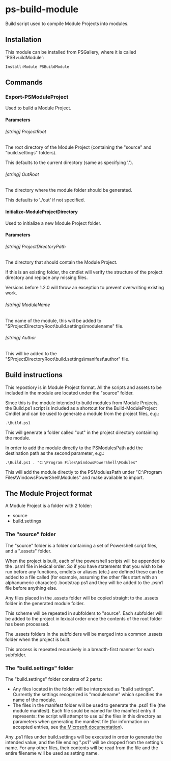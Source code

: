 # ps-build-module
Build script used to compile Module Projects into modules.

## Installation

This module can be installed from PSGallery, where it is called 'PSB>uildModule':

`Install-Module PSBuildModule`

## Commands

### Export-PSModuleProject
Used to build a Module Project.

#### Parameters

###### [string] ProjectRoot
The root directory of the Module Project (containing the "source" and "build.settings" folders).

This defaults to the current directory (same as specifying '.').

###### [string] OutRoot
The directory where the module folder should be generated.

This defaults to './out' if not specified.

#### Initialize-ModuleProjectDirectory
Used to initialize a new Module Project folder.

#### Parameters

###### [string] ProjectDirectoryPath
The directory that should contain the Module Project.

If this is an existing folder, the cmdlet will verify the structure of the project directory and replace any missing files.

Versions before 1.2.0 will throw an exception to prevent overwriting existing work.

###### [string] ModuleName
The name of the module, this will be added to "$ProjectDirectoryRoot\build.settings\modulename" file.


###### [string] Author
This will be added to the "$ProjectDirectoryRoot\build.settings\manifest\author" file.


## Build instructions
This repostiory is in Module Project format. All the scripts and assets to be included in the module are located under the "source" folder.

Since this is the module intended to build modules from Module Projects, the Build.ps1 script is included as a shortcut for the Build-ModuleProject Cmdlet and can be used to generate a module from the project files, e.g.:

`.\Build.ps1`

This will generate a folder called "out" in the project directory containing the module.

In order to add the module directly to the PSModulesPath add the destination path as the second parameter, e.g.:

`.\Build.ps1 . "C:\Program Files\WindowsPowerShell\Modules"`

This will add the module directly to the PSModulesPath under "C:\Program Files\WindowsPowerShell\Modules" and make available to import.

## The Module Project format

A Module Project is a folder with 2 folder:
* source
* build.settings

### The "source" folder
The "source" folder is a folder containing a set of Powershell script files, and a ".assets" folder.

When the project is built, each of the powershell scripts will be appended to the .psm1 file in lexical order. So if you have statements that you wish to be run before any functions, cmdlets or aliases (etc.) are defined these can be added to a file called (for example, assuming the other files start with an alphanumeric character) .bootstrap.ps1 and they will be added to the .psm1 file before anything else.

Any files placed in the .assets folder will be copied straight to the .assets folder in the generated module folder.

This scheme will be repeated in subfolders to "source". Each subfolder will be added to the project in lexical order once the contents of the root folder has been processed.

The .assets folders in the subfolders will be merged into a common .assets folder when the project is built.

This process is repeated recursively in a breadth-first manner for each subfolder.

### The "build.settings" folder
The "build.settings" folder consists of 2 parts:
* Any files located in the folder will be interpreted as "build settings". Currently the settings recognized is "modulename" which specifies the name of the module.
* The files in the manifest folder will be used to generate the .psd1 file (the module manifest). Each file sould be named for the manifest entry it represents: the script will attempt to use *all* the files in this directory as parameters when generating the manifest file (for information on accepted entries, see [the Microsoft documentation](https://docs.microsoft.com/sv-se/powershell/scripting/developer/module/how-to-write-a-powershell-module-manifest?view=powershell-7)).

Any .ps1 files under build.settings will be executed in order to generate the intended value, and the file ending ".ps1" will be dropped from the setting's name. For any other files, their contents will be read from the file and the entire filename will be used as setting name.
